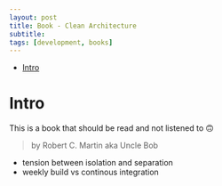 ```yaml
---
layout: post
title: Book - Clean Architecture
subtitle:
tags: [development, books]
---
```

<!-- TOC -->

- [Intro](#intro)

<!-- /TOC -->

# Intro

This is a book that should be read and not listened to 🙃

> by Robert C. Martin aka Uncle Bob

- tension between isolation and separation
- weekly build vs continous integration

